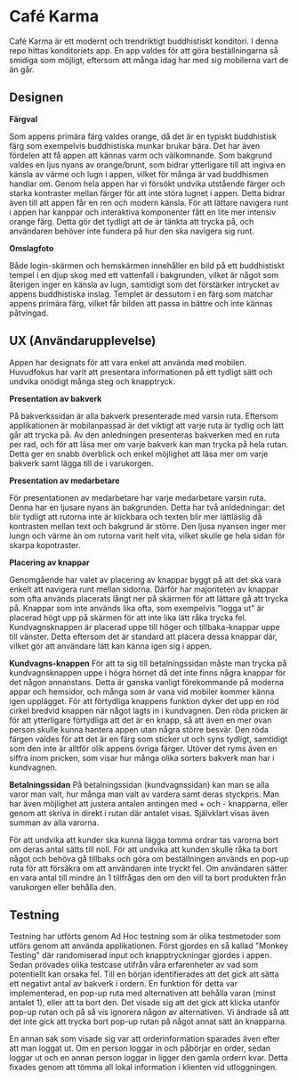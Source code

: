# Café Karma

Café Karma är ett modernt och trendriktigt buddhistiskt konditori. I denna repo hittas konditoriets app. En app valdes för att göra beställningarna så smidiga som möjligt, eftersom att många idag har med sig mobilerna vart de än går.


## Designen
**Färgval**

Som appens primära färg valdes orange, då det är en typiskt buddhistisk färg som exempelvis buddhistiska munkar brukar bära. Det har även fördelen att få appen att kännas varm och välkomnande. Som bakgrund valdes en ljus nyans av orange/brunt, som bidrar ytterligare till att ingiva en känsla av värme och lugn i appen, vilket för många är vad buddhismen handlar om. Genom hela appen har vi försökt undvika utstående färger och starka kontraster mellan färger för att inte störa lugnet i appen. Detta bidrar även till att appen får en ren och modern känsla. För att lättare navigera runt i appen har kanppar och interaktiva komponenter fått en lite mer intensiv orange färg. Detta gör det tydligt att de är tänkta att trycka på, och användaren behöver inte fundera på hur den ska navigera sig runt.

**Omslagfoto**

Både login-skärmen och hemskärmen innehåller en bild på ett buddhistiskt tempel i en djup skog med ett vattenfall i bakgrunden, vilket är något som återigen inger en känsla av lugn, samtidigt som det förstärker intrycket av appens buddhistiska inslag. Templet är dessutom i en färg som matchar appens primära färg, vilket får bilden att passa in bättre och inte kännas påtvingad.


## UX (Användarupplevelse)

Appen har designats för att vara enkel att använda med mobilen. Huvudfokus har varit att presentara informationen på ett tydligt sätt och undvika onödigt många steg och knapptryck.

**Presentation av bakverk**

På bakverkssidan är alla bakverk presenterade med varsin ruta. Eftersom applikationen är mobilanpassad är det viktigt att varje ruta är tydlig och lätt går att trycka på. Av den anledningen presenteras bakverken med en ruta per rad, och för att läsa mer om varje bakverk kan man trycka på hela rutan. Detta ger en snabb överblick och enkel möjlighet att läsa mer om varje bakverk samt lägga till de i varukorgen.

**Presentation av medarbetare**

För presentationen av medarbetare har varje medarbetare varsin ruta. Denna har en ljusare nyans än bakgrunden. Detta har två anldedningar: det blir tydligt att rutorna inte är klickbara och texten blir mer lättläslig då kontrasten mellan text och bakgrund är större. Den ljusa nyansen inger mer lungn och värme än om rutorna varit helt vita, vilket skulle ge hela sidan för skarpa kopntraster.

**Placering av knappar**

Genomgående har valet av placering av knappar byggt på att det ska vara enkelt att navigera runt mellan sidorna. Därför har majoriteten av knappar som ofta används placerats långt ner på skärmen för att lättare gå att trycka på. Knappar som inte används lika ofta, som exempelvis "logga ut" är placerad högt upp på skärmen för att inte lika lätt råka trycka fel. Kundvagnsknappen är placerad uppe till höger och tillbaka-knappar uppe till vänster. Detta eftersom det är standard att placera dessa knappar där, vilket gör att användare lätt kan känna igen sig i appen.

**Kundvagns-knappen**
För att ta sig till betalningssidan måste man trycka på kundvagnsknappen uppe i högra hörnet då det inte finns några knappar för det någon annanstans. Detta är ganska vanligt förekommande på moderna appar och hemsidor, och många som är vana vid mobiler kommer känna igen upplägget. För att förtydliga knappens funktion dyker det upp en röd cirkel bredvid knappen när något lagts in i kundvagnen. Den röda pricken är för att ytterligare förtydliga att det är en knapp, så att även en mer ovan person skulle kunna hantera appen utan några större besvär. Den röda färgen valdes för att det är en färg som sticker ut och syns tydligt, samtidigt som den inte är alltför olik appens övriga färger. Utöver det ryms även en siffra inom pricken, som visar hur många olika sorters bakverk man har i kundvagnen.

**Betalningssidan**
På betalningssidan (kundvagnssidan) kan man se alla varor man valt, hur många man valt av vardera samt deras styckpris. Man har även möjlighet att justera antalen antingen med + och - knapparna, eller genom att skriva in direkt i rutan där antalet visas. Självklart visas även summan av alla varorna.

För att undvika att kunder ska kunna lägga tomma ordrar tas varorna bort om deras antal sätts till noll. För att undvika att kunden skulle råka ta bort något och behöva gå tillbaks och göra om beställningen används en pop-up ruta för att försäkra om att användaren inte tryckt fel. Om användaren sätter en vara antal till mindre än 1 tillfrågas den om den vill ta bort produkten från varukorgen eller behålla den.


## Testning

Testning har utförts genom Ad Hoc testning som är olika testmetoder som utförs genom att använda applikationen.
Först gjordes en så kallad "Monkey Testing" där randomiserad input och knapptryckningar gjordes i appen.
Sedan prövades olika testcase utifrån våra erfarenheter av vad som potentiellt kan orsaka fel.
Till en början identifierades att det gick att sätta ett negativt antal av bakverk i ordern.
En funktion för detta var implementerad, en pop-up ruta med alternativen att behålla varan (minst antalet 1), eller att ta bort den. Det visade sig att det gick att klicka utanför pop-up rutan och på så vis ignorera någon av alternativen. Vi ändrade så att det inte gick att trycka bort pop-up rutan på något annat sätt än knapparna.

En annan sak som visade sig var att orderinformation sparades även efter att man loggat ut. Om en person loggar in och påbörjar en order, sedan loggar ut och en annan person loggar in ligger den gamla ordern kvar. Detta fixades genom att tömma all lokal information i klienten vid utloggningen.

